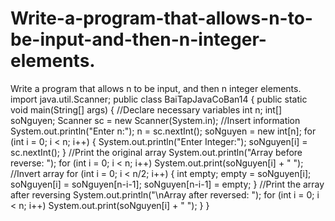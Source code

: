# Write-a-program-that-allows-n-to-be-input-and-then-n-integer-elements.
Write a program that allows n to be input, and then n integer elements.
import java.util.Scanner;
public class BaiTapJavaCoBan14
{
   public static void main(String[] args)
   {
      //Declare necessary variables
      int n;
      int[] soNguyen;
      Scanner sc = new Scanner(System.in);
      //Insert information
      System.out.println("Enter n:");
      n = sc.nextInt();
      soNguyen = new int[n];
      for (int i = 0; i < n; i++)
      {
         System.out.println("Enter Integer:");
         soNguyen[i] = sc.nextInt();
      }
      //Print the original array
      System.out.println("Array before reverse: ");
      for (int i = 0; i < n; i++)
         System.out.print(soNguyen[i] + " ");
      //Invert array
      for (int i = 0; i < n/2; i++)
      {
         int empty;
         empty = soNguyen[i];
         soNguyen[i] = soNguyen[n-i-1];
         soNguyen[n-i-1] = empty;
      }
      //Print the array after reversing
      System.out.println("\nArray after reversed: ");
      for (int i = 0; i < n; i++)
      System.out.print(soNguyen[i] + " ");
   }
}
